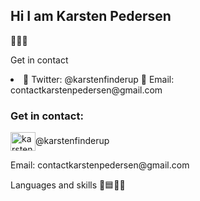 <h2 align="left">Hi I am Karsten Pedersen</h2>
🔹🔹🔹

<p align="left">Get in contact</p>
<li>
🔹 Twitter: @karstenfinderup
🔹 Email: contactkarstenpedersen@gmail.com
</li>
<h3 align="left">Get in contact:</h3>
<p align="left">
<a href="https://twitter.com/karstenfinderup" target="blank"><img align="center" src="https://cdn.jsdelivr.net/npm/simple-icons@3.0.1/icons/twitter.svg" alt="karstenfinderup" height="30" width="40" /></a>@karstenfinderup
</p>
<p align="left">Email: contactkarstenpedersen@gmail.com</p>

Languages and skills
💙🟦🔵🔷
